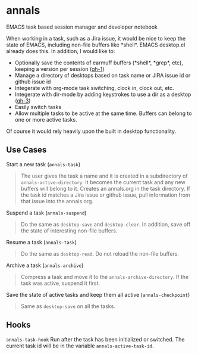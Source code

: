 # annals
EMACS task based session manager and developer notebook

When working in a task, such as a Jira issue, it would be nice to keep the state of EMACS, including non-file buffers like \*shell\*.  EMACS desktop.el already does this.  In addition, I would like to:
- Optionally save the contents of earmuff buffers (\*shell\*, \*grep\*, etc), keeping a version per session ([gh-1](https://github.com/m0smith/annals/issues/1))
- Manage a directory of desktops based on task name or JIRA issue id or github issue id
- Integerate with org-mode task switching, clock in, clock out, etc.
- Integerate with dir-mode by adding keystrokes to use a dir as a desktop ([gh-3](https://github.com/m0smith/annals/issues/3))
- Easily switch tasks
- Allow multiple tasks to be active at the same time.  Buffers can belong to one or more active tasks.

Of course it would rely heavily upon the built in desktop functionality.  

## Use Cases

Start a new task (`annals-task`)

> The user gives the task a name and it is created in a subdirectory of `annals-active-directory`.  It becomes the current task and any new buffers will belong to it.  Creates an annals.org in the task directory.  If the task id matches a Jira issue or github issue, pull information from that issue into the annals.org.

Suspend a task (`annals-suspend`)

> Do the same as `desktop-save` and `desktop-clear`. In addition, save off the state of interesting non-file buffers.

Resume a task (`annals-task`)

> Do the same as `desktop-read`.  Do not reload the non-file buffers.

Archive a task (`annals-archive`)

> Compress a task and move it to the `annals-archive-directory`.  If the task was active, suspend it first.

Save the state of active tasks and keep them all active (`annals-checkpoint`)

> Same as `desktop-save` on all the tasks.

## Hooks

`annals-task-hook` Run after the task has been initialized or switched.  The current task id will be in the variable `annals-active-task-id`.
